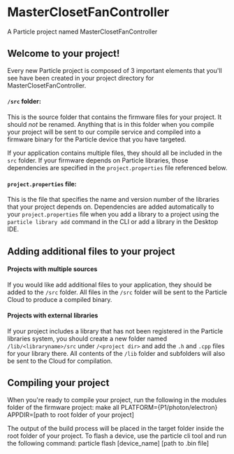 # MasterClosetFanController

A Particle project named MasterClosetFanController

## Welcome to your project!

Every new Particle project is composed of 3 important elements that you'll see have been created in your project directory for MasterClosetFanController.

#### ```/src``` folder:  
This is the source folder that contains the firmware files for your project. It should *not* be renamed.
Anything that is in this folder when you compile your project will be sent to our compile service and compiled into a firmware binary for the Particle device that you have targeted.

If your application contains multiple files, they should all be included in the `src` folder. If your firmware depends on Particle libraries, those dependencies are specified in the `project.properties` file referenced below.

#### ```project.properties``` file:  
This is the file that specifies the name and version number of the libraries that your project depends on. Dependencies are added automatically to your `project.properties` file when you add a library to a project using the `particle library add` command in the CLI or add a library in the Desktop IDE.

## Adding additional files to your project

#### Projects with multiple sources
If you would like add additional files to your application, they should be added to the `/src` folder. All files in the `/src` folder will be sent to the Particle Cloud to produce a compiled binary.

#### Projects with external libraries
If your project includes a library that has not been registered in the Particle libraries system, you should create a new folder named `/lib/<libraryname>/src` under `/<project dir>` and add the `.h` and `.cpp` files for your library there. All contents of the `/lib` folder and subfolders will also be sent to the Cloud for compilation.

## Compiling your project

When you're ready to compile your project, run the following in the modules folder of the firmware project:  make all PLATFORM={P1/photon/electron} APPDIR=[path to root folder of your project]

The output of the build process will be placed in the target folder inside the root folder of your project.  To flash a device, use the particle cli tool and run the following command:  particle flash [device_name] [path to .bin file]
